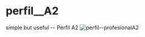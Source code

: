 # perfil__A2
simple but useful -- Perfil A2
![perfil--profesionalA2](https://user-images.githubusercontent.com/94667856/155827723-034d361d-9bef-4e09-8eb4-64d68d64cf99.jpg)
